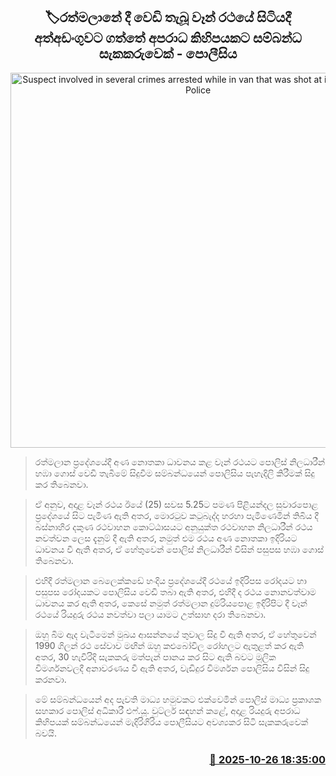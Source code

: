 <p align='center'><b><h2 align='center' title='Suspect involved in several crimes arrested while in van that was shot at in Ratmalana - Police'>🏷රත්මලානේ දී වෙඩි තැබූ වෑන් රථයේ සිටියදී අත්අඩංගුවට ගත්තේ අපරාධ කිහිපයකට සම්බන්ධ සැකකරුවෙක් - පොලීසිය</h2></b></p>
<p align='center'><img src='https://helakuru.sgp1.cdn.digitaloceanspaces.com/esana/images/lib/van-rathmalana.jpg' width='600' alt='Suspect involved in several crimes arrested while in van that was shot at in Ratmalana - Police'></p>

> රත්මලාන ප්‍රදේශයේදී අණ නොතකා ධාවනය කළ වෑන් රථයට පොලිස් නිලධාරීන් හඹා ගොස් වෙඩි තැබීමේ සිදුවීම සම්බන්ධයෙන් පොලිසිය පැහැදිලි කිරීමක් සිදු කර තිබෙනවා.

> ඒ අනුව, අදාළ වෑන් රථය ඊයේ (25) සවස 5.25ට පමණ පිළියන්දල සුවාරපොළ ප්‍රදේශයේ සිට පැමිණ ඇති අතර, මොරටුව කටුබැද්ද හරහා පැමිණෙමින් තිබිය දී බස්නාහිර දකුණ රථවාහන කොට්ඨාසයට අනුයුක්ත රථවාහන නිලධාරීන් රථය නවත්වන ලෙස දැනුම් දී ඇති අතර, නමුත් එම රථය අණ නොතකා ඉදිරියට ධාවනය වී ඇති අතර, ඒ හේතුවෙන් පොලිස් නිලධාරීන් විසින් පසුපස හඹා ගොස් තිබෙනවා.

> එහිදී රත්මලාන බෙලෙක්කඩේ හංදිය ප්‍රදේශයේදී රථයේ ඉදිරිපස රෝදයට හා පසුපස රෝදයකට පොලිසිය වෙඩි තබා ඇති අතර, එහිදී ද රථය නොනවත්වාම ධාවනය කර ඇති අතර, කෙසේ නමුත් රත්මලාන දුම්රියපොළ ඉදිරිපිට දී වෑන් රථයේ රියදුරු රථය නවත්වා පලා යාමට උත්සාහ දරා තිබෙනවා.

> ඔහු බිම ඇද වැටීමෙන් මුඛය ආසන්නයේ තුවාල සිදු වී ඇති අතර, ඒ හේතුවෙන් 1990 ගිලන් රථ සේවාව මඟින් ඔහු කළුබෝවිල රෝහලට ඇතුළත් කර ඇති අතර, 30 හැවිරිදි සැකකරු මත්පැන් පානය කර සිට ඇති බවට මූලික විමර්ශනවලදී අනාවරණය වී ඇති අතර, වැඩිදුර විමර්ශන පොලිසිය විසින් සිදු කරනවා.

> මේ සම්බන්ධයෙන් අද පැවති මාධ්‍ය හමුවකට එක්වෙමින් පොලිස් මාධ්‍ය ප්‍රකාශක සහකාර පොලිස් අධිකාරී එෆ්.යූ. වුට්ලර් සඳහන් කළේ, අදාළ රියදුරු අපරාධ කිහිපයක් සම්බන්ධයෙන් මැදිරිගිරිය පොලීසියට අවශ්‍යකර සිටි සැකකරුවෙක් බවයි.



<h3 align='right'><a href='https://www.helakuru.lk/esana/p/114802/'>📅 2025-10-26 18:35:00</a></h3>
